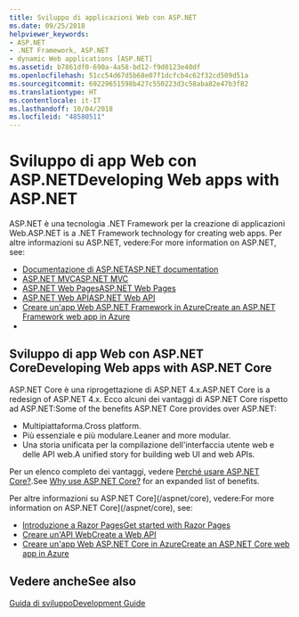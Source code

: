 ```yaml
---
title: Sviluppo di applicazioni Web con ASP.NET
ms.date: 09/25/2018
helpviewer_keywords:
- ASP.NET
- .NET Framework, ASP.NET
- dynamic Web applications [ASP.NET]
ms.assetid: b7861df0-690a-4a58-bd12-f9d0123e40df
ms.openlocfilehash: 51cc54d67d5b68e07f1dcfcb4c62f32cd509d51a
ms.sourcegitcommit: 69229651598b427c550223d3c58aba82e47b3f82
ms.translationtype: HT
ms.contentlocale: it-IT
ms.lasthandoff: 10/04/2018
ms.locfileid: "48580511"
---
```

# <a name="developing-web-apps-with-aspnet"></a><span data-ttu-id="c9cc5-102">Sviluppo di app Web con ASP.NET</span><span class="sxs-lookup"><span data-stu-id="c9cc5-102">Developing Web apps with ASP.NET</span></span>

<span data-ttu-id="c9cc5-103">ASP.NET è una tecnologia .NET Framework per la creazione di applicazioni Web.</span><span class="sxs-lookup"><span data-stu-id="c9cc5-103">ASP.NET is a .NET Framework technology for creating web apps.</span></span> <span data-ttu-id="c9cc5-104">Per altre informazioni su ASP.NET, vedere:</span><span class="sxs-lookup"><span data-stu-id="c9cc5-104">For more information on ASP.NET, see:</span></span>

- [<span data-ttu-id="c9cc5-105">Documentazione di ASP.NET</span><span class="sxs-lookup"><span data-stu-id="c9cc5-105">ASP.NET documentation</span></span>](/aspnet/overview)
- [<span data-ttu-id="c9cc5-106">ASP.NET MVC</span><span class="sxs-lookup"><span data-stu-id="c9cc5-106">ASP.NET MVC</span></span>](https://go.microsoft.com/fwlink/p/?LinkID=227227)
- [<span data-ttu-id="c9cc5-107">ASP.NET Web Pages</span><span class="sxs-lookup"><span data-stu-id="c9cc5-107">ASP.NET Web Pages</span></span>](https://go.microsoft.com/fwlink/p/?LinkId=251040)
- [<span data-ttu-id="c9cc5-108">ASP.NET Web API</span><span class="sxs-lookup"><span data-stu-id="c9cc5-108">ASP.NET Web API</span></span>](https://go.microsoft.com/fwlink/p/?LinkId=251041)  
- [<span data-ttu-id="c9cc5-109">Creare un'app Web ASP.NET Framework in Azure</span><span class="sxs-lookup"><span data-stu-id="c9cc5-109">Create an ASP.NET Framework web app in Azure</span></span>](/azure/app-service/app-service-web-get-started-dotnet-framework)
- 
## <a name="developing-web-apps-with-aspnet-core"></a><span data-ttu-id="c9cc5-110">Sviluppo di app Web con ASP.NET Core</span><span class="sxs-lookup"><span data-stu-id="c9cc5-110">Developing Web apps with ASP.NET Core</span></span>

<span data-ttu-id="c9cc5-111">ASP.NET Core è una riprogettazione di ASP.NET 4.x.</span><span class="sxs-lookup"><span data-stu-id="c9cc5-111">ASP.NET Core is a redesign of ASP.NET 4.x.</span></span> <span data-ttu-id="c9cc5-112">Ecco alcuni dei vantaggi di ASP.NET Core rispetto ad ASP.NET:</span><span class="sxs-lookup"><span data-stu-id="c9cc5-112">Some of the benefits ASP.NET Core provides over ASP.NET:</span></span>

- <span data-ttu-id="c9cc5-113">Multipiattaforma.</span><span class="sxs-lookup"><span data-stu-id="c9cc5-113">Cross platform.</span></span>
- <span data-ttu-id="c9cc5-114">Più essenziale e più modulare.</span><span class="sxs-lookup"><span data-stu-id="c9cc5-114">Leaner and more modular.</span></span>
- <span data-ttu-id="c9cc5-115">Una storia unificata per la compilazione dell'interfaccia utente web e delle API web.</span><span class="sxs-lookup"><span data-stu-id="c9cc5-115">A unified story for building web UI and web APIs.</span></span>

<span data-ttu-id="c9cc5-116">Per un elenco completo dei vantaggi, vedere [Perché usare ASP.NET Core?](/aspnet/core#why-use-aspnet-core).</span><span class="sxs-lookup"><span data-stu-id="c9cc5-116">See [Why use ASP.NET Core?](/aspnet/core#why-use-aspnet-core) for an expanded list of benefits.</span></span>

<span data-ttu-id="c9cc5-117">Per altre informazioni su ASP.NET Core](/aspnet/core), vedere:</span><span class="sxs-lookup"><span data-stu-id="c9cc5-117">For more information on ASP.NET Core](/aspnet/core), see:</span></span>

- [<span data-ttu-id="c9cc5-118">Introduzione a Razor Pages</span><span class="sxs-lookup"><span data-stu-id="c9cc5-118">Get started with Razor Pages</span></span>](/aspnet/core/tutorials/razor-pages/razor-pages-start)
- [<span data-ttu-id="c9cc5-119">Creare un'API Web</span><span class="sxs-lookup"><span data-stu-id="c9cc5-119">Create a Web API</span></span>](/aspnet/core/tutorials/first-web-api)
- [<span data-ttu-id="c9cc5-120">Creare un'app Web ASP.NET Core in Azure</span><span class="sxs-lookup"><span data-stu-id="c9cc5-120">Create an ASP.NET Core web app in Azure</span></span>](/azure/app-service/app-service-web-get-started-dotnet)
  
## <a name="see-also"></a><span data-ttu-id="c9cc5-121">Vedere anche</span><span class="sxs-lookup"><span data-stu-id="c9cc5-121">See also</span></span>

[<span data-ttu-id="c9cc5-122">Guida di sviluppo</span><span class="sxs-lookup"><span data-stu-id="c9cc5-122">Development Guide</span></span>](../../docs/framework/development-guide.md)
